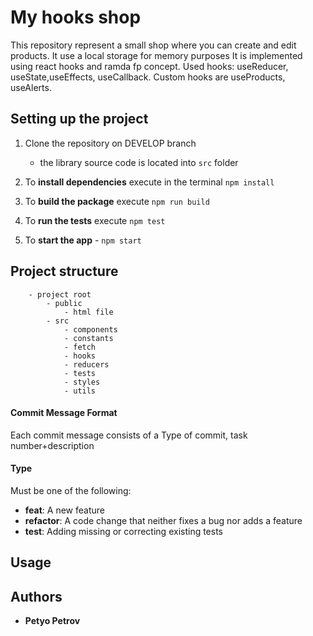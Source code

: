 # My hooks shop
 This repository represent a small shop where you can create and edit products. It use a local storage for memory purposes
It is implemented using react hooks and ramda fp concept. Used hooks: useReducer, useState,useEffects, useCallback. Custom hooks are
useProducts, useAlerts.

## Setting up the project

1. Clone the repository on DEVELOP branch

   - the library source code is located into `src` folder

1. To **install dependencies** execute in the terminal `npm install`


1. To **build the package** execute `npm run build`
1. To **run the tests** execute `npm test`
1. To **start the app** - `npm start`

## Project structure

```
    - project root
        - public
            - html file
        - src
            - components
            - constants
            - fetch
            - hooks
            - reducers
            - tests
            - styles
            - utils
```

#### Commit Message Format
Each commit message consists of a Type of commit, task number+description

#### Type

Must be one of the following:

- **feat**: A new feature
- **refactor**: A code change that neither fixes a bug nor adds a feature
- **test**: Adding missing or correcting existing tests

## Usage

## Authors

- **Petyo Petrov**
